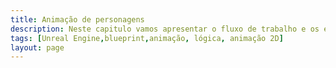 ```yaml
---
title: Animação de personagens
description: Neste capitulo vamos apresentar o fluxo de trabalho e os elementos necessários para a animação de personagens.
tags: [Unreal Engine,blueprint,animação, lógica, animação 2D]
layout: page
---
```



